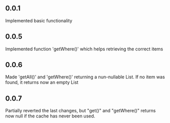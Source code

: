 ## 0.0.1

Implemented basic functionality

## 0.0.5

Implemented function 'getWhere()' which helps retrieving the correct items

## 0.0.6

Made 'getAll()' and 'getWhere()' returning a nun-nullable List<T>. If no item was found, it returns now an empty List<T>

## 0.0.7

Partially reverted the last changes, but "get()" and "getWhere()" returns now null if the cache has never been used.